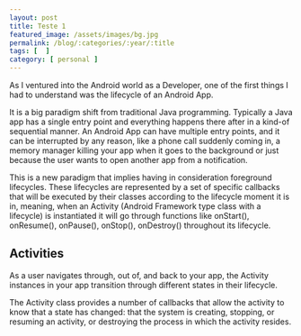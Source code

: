 ```yaml
---
layout: post
title: Teste 1
featured_image: /assets/images/bg.jpg
permalink: /blog/:categories/:year/:title
tags: [  ]
category: [ personal ]
---
```



As I ventured into the Android world as a Developer, one of the first things I had to understand was the lifecycle of an Android App. 

<!-- more -->
It is a big paradigm shift from traditional Java programming. Typically a Java app has a single entry point and everything happens there after in a kind-of sequential manner. An Android App can have multiple entry points, and it can be interrupted by any reason, like a phone call suddenly coming in, a memory manager killing your app when it goes to the background or just because the user wants to open another app from a notification.

This is a new paradigm that implies having in consideration foreground lifecycles. These lifecycles are represented by a set of specific callbacks that will be executed by their classes according to the lifecycle moment it is in, meaning, when an Activity (Android Framework type class with a lifecycle) is instantiated it will go through functions like onStart(), onResume(), onPause(), onStop(), onDestroy() throughout its lifecycle.

## Activities


As a user navigates through, out of, and back to your app, the Activity instances in your app transition through different states in their lifecycle. 

The Activity class provides a number of callbacks that allow the activity to know that a state has changed: that the system is creating, stopping, or resuming an activity, or destroying the process in which the activity resides.
